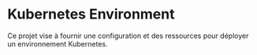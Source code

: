 # Kubernetes Environment

Ce projet vise à fournir une configuration et des ressources pour déployer un environnement Kubernetes.

